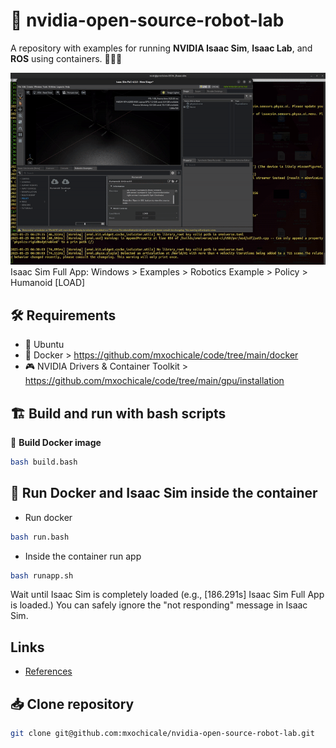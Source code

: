 # :robot:  nvidia-open-source-robot-lab
A repository with examples for running **NVIDIA Isaac Sim**, **Isaac Lab**, and **ROS** using containers. 🧪🧠🐳

![animation](docs/figs/ezgif-4fa230460975b3.gif)
Isaac Sim Full App: Windows > Examples > Robotics Example > Policy > Humanoid [LOAD]

## 🛠️ Requirements
- 🐧 Ubuntu
- 🐋 Docker > https://github.com/mxochicale/code/tree/main/docker  
- 🎮 NVIDIA Drivers & Container Toolkit > https://github.com/mxochicale/code/tree/main/gpu/installation

## 🏗️ Build and run with bash scripts

🔧 **Build Docker image**
```bash
bash build.bash
```

## 🐳 Run Docker and Isaac Sim inside the container
* Run docker
```bash
bash run.bash
```

* Inside the container run app
```bash
bash runapp.sh
```
Wait until Isaac Sim is completely loaded (e.g., [186.291s] Isaac Sim Full App is loaded.) 
You can safely ignore the "not responding" message in Isaac Sim.  


## Links
* [References](docs/README.md#references)

## 📥 Clone repository
```bash
git clone git@github.com:mxochicale/nvidia-open-source-robot-lab.git
```
